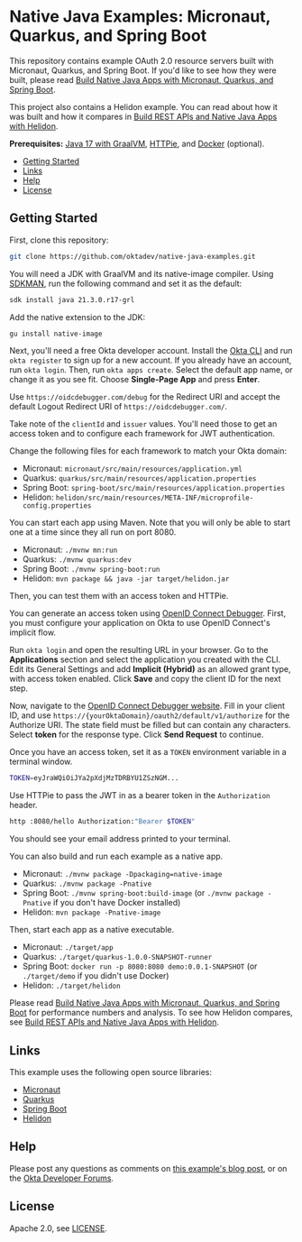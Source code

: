 # Native Java Examples: Micronaut, Quarkus, and Spring Boot

This repository contains example OAuth 2.0 resource servers built with Micronaut, Quarkus, and Spring Boot. If you'd like to see how they were built, please read [Build Native Java Apps with Micronaut, Quarkus, and Spring Boot][blog].

This project also contains a Helidon example. You can read about how it was built and how it compares in [Build REST APIs and Native Java Apps with Helidon][blog-helidon].

**Prerequisites:** [Java 17 with GraalVM](https://sdkman.io/), [HTTPie](https://httpie.io/), and [Docker](https://docs.docker.com/engine/install/) (optional).

* [Getting Started](#getting-started)
* [Links](#links)
* [Help](#help)
* [License](#license)

## Getting Started

First, clone this repository:

```bash
git clone https://github.com/oktadev/native-java-examples.git
```

You will need a JDK with GraalVM and its native-image compiler. Using [SDKMAN](https://sdkman.io), run the following command and set it as the default:

```bash
sdk install java 21.3.0.r17-grl
```

Add the native extension to the JDK:

```bash
gu install native-image
```

Next, you'll need a free Okta developer account. Install the [Okta CLI](https://cli.okta.com/) and run `okta register` to sign up for a new account. If you already have an account, run `okta login`. Then, run `okta apps create`. Select the default app name, or change it as you see fit. Choose **Single-Page App** and press **Enter**.

Use `https://oidcdebugger.com/debug` for the Redirect URI and accept the default Logout Redirect URI of `https://oidcdebugger.com/`.

Take note of the `clientId` and `issuer` values. You'll need those to get an access token and to configure each framework for JWT authentication.

Change the following files for each framework to match your Okta domain:

- Micronaut: `micronaut/src/main/resources/application.yml`
- Quarkus: `quarkus/src/main/resources/application.properties`
- Spring Boot: `spring-boot/src/main/resources/application.properties`
- Helidon: `helidon/src/main/resources/META-INF/microprofile-config.properties`

You can start each app using Maven. Note that you will only be able to start one at a time since they all run on port 8080.

- Micronaut: `./mvnw mn:run`
- Quarkus: `./mvnw quarkus:dev`
- Spring Boot: `./mvnw spring-boot:run`
- Helidon: `mvn package && java -jar target/helidon.jar`

Then, you can test them with an access token and HTTPie.

You can generate an access token using [OpenID Connect Debugger](https://oidcdebugger.com/). First, you must configure your application on Okta to use OpenID Connect's implicit flow.

Run `okta login` and open the resulting URL in your browser. Go to the **Applications** section and select the application you created with the CLI. Edit its General Settings and add **Implicit (Hybrid)** as an allowed grant type, with access token enabled. Click **Save** and copy the client ID for the next step.

Now, navigate to the [OpenID Connect Debugger website](https://oidcdebugger.com/). Fill in your client ID, and use `https://{yourOktaDomain}/oauth2/default/v1/authorize` for the Authorize URI. The state field must be filled but can contain any characters. Select **token** for the response type. Click **Send Request** to continue.

Once you have an access token, set it as a `TOKEN` environment variable in a terminal window.

```bash
TOKEN=eyJraWQiOiJYa2pXdjMzTDRBYU1ZSzNGM...
```

Use HTTPie to pass the JWT in as a bearer token in the `Authorization` header.

```bash
http :8080/hello Authorization:"Bearer $TOKEN"
```

You should see your email address printed to your terminal.

You can also build and run each example as a native app.

- Micronaut: `./mvnw package -Dpackaging=native-image`
- Quarkus: `./mvnw package -Pnative`
- Spring Boot: `./mvnw spring-boot:build-image` (or `./mvnw package -Pnative` if you don't have Docker installed)
- Helidon: `mvn package -Pnative-image`

Then, start each app as a native executable.

- Micronaut: `./target/app`
- Quarkus: `./target/quarkus-1.0.0-SNAPSHOT-runner`
- Spring Boot: `docker run -p 8080:8080 demo:0.0.1-SNAPSHOT` (or `./target/demo` if you didn't use Docker)
- Helidon: `./target/helidon`

Please read [Build Native Java Apps with Micronaut, Quarkus, and Spring Boot][blog] for performance numbers and analysis. To see how Helidon compares, see [Build REST APIs and Native Java Apps with Helidon][blog-helidon].

## Links

This example uses the following open source libraries:

* [Micronaut](https://micronaut.io)
* [Quarkus](https://quarkus.io)
* [Spring Boot](https://spring.io/projects/spring-boot)
* [Helidon](https://helidon.io)

## Help

Please post any questions as comments on [this example's blog post][blog], or on the [Okta Developer Forums](https://devforum.okta.com/).

## License

Apache 2.0, see [LICENSE](LICENSE).

[blog]: https://developer.okta.com/blog/2021/06/18/native-java-framework-comparison
[blog-helidon]: https://developer.okta.com/blog/2022/01/06/native-java-helidon
